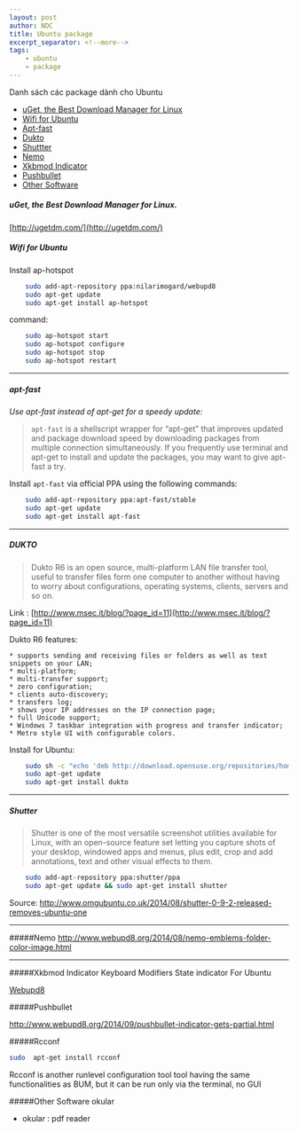 ```yaml
---
layout: post
author: NDC
title: Ubuntu package
excerpt_separator: <!--more-->
tags:
    - ubuntu
    - package
---
```


Danh sách các package dành cho Ubuntu

- [uGet, the Best Download Manager for Linux](#uget-the-best-download-manager-for-linux)
- [Wifi for Ubuntu](#wifi-for-ubuntu)
- [Apt-fast](#apt-fast)
- [Dukto](#dukto)
- [Shuttter](#shutter)
- [Nemo](#nemo)
- [Xkbmod Indicator](#xkbmod-indicator)
- [Pushbullet](#pushbullet)
- [Other Software](#other-software)


##### uGet, the Best Download Manager for Linux.
[http://ugetdm.com/](http://ugetdm.com/)

##### Wifi for Ubuntu

Install ap-hotspot

```bash
    sudo add-apt-repository ppa:nilarimogard/webupd8
    sudo apt-get update
    sudo apt-get install ap-hotspot
```
command:

```bash
    sudo ap-hotspot start
    sudo ap-hotspot configure
    sudo ap-hotspot stop
    sudo ap-hotspot restart
```

- - -

##### apt-fast

*Use apt-fast instead of apt-get for a speedy update:*
>`apt-fast` is a shellscript wrapper for “apt-get” that improves updated and package download speed by downloading packages from multiple connection simultaneously.
If you frequently use terminal and apt-get to install and update the packages, you may want to give apt-fast a try.

Install `apt-fast` via official PPA using the following commands:

```bash
    sudo add-apt-repository ppa:apt-fast/stable
    sudo apt-get update
    sudo apt-get install apt-fast
```
- - -

##### DUKTO

> Dukto R6 is an open source, multi-platform LAN file transfer tool, useful to transfer files form one computer to another without having to worry about configurations, operating systems, clients, servers and so on.

Link : [http://www.msec.it/blog/?page_id=11](http://www.msec.it/blog/?page_id=11)

Dukto R6 features:

	* supports sending and receiving files or folders as well as text snippets on your LAN;
	* multi-platform;
	* multi-transfer support;
	* zero configuration;
	* clients auto-discovery;
	* transfers log;
	* shows your IP addresses on the IP connection page;
	* full Unicode support;
	* Windows 7 taskbar integration with progress and transfer indicator;
	* Metro style UI with configurable colors.

Install for Ubuntu:

```bash
    sudo sh -c "echo 'deb http://download.opensuse.org/repositories/home:/colomboem/xUbuntu_13.10/ /' >> /etc/apt/sources.list.d/dukto.list"
    sudo apt-get update
	sudo apt-get install dukto
```

- - -
##### Shutter
> Shutter is one of the most versatile screenshot utilities available for Linux, with an open-source feature set letting you capture shots of your desktop, windowed apps and menus, plus edit, crop and add annotations, text and other visual effects to them.

```bash
	sudo add-apt-repository ppa:shutter/ppa
	sudo apt-get update && sudo apt-get install shutter
```
Source: http://www.omgubuntu.co.uk/2014/08/shutter-0-9-2-released-removes-ubuntu-one

- - -

#####Nemo
http://www.webupd8.org/2014/08/nemo-emblems-folder-color-image.html

- - -

#####Xkbmod Indicator
Keyboard Modifiers State indicator For Ubuntu

[Webupd8](http://www.webupd8.org/2014/09/keyboard-modifiers-state-indicator-for.html)

#####Pushbullet

http://www.webupd8.org/2014/09/pushbullet-indicator-gets-partial.html

#####Rcconf

```bash
sudo  apt-get install rcconf
```

Rcconf is another runlevel configuration tool tool having the same functionalities as BUM, but it can be run only via the terminal, no GUI

#####Other Software
okular

+ okular : pdf reader

